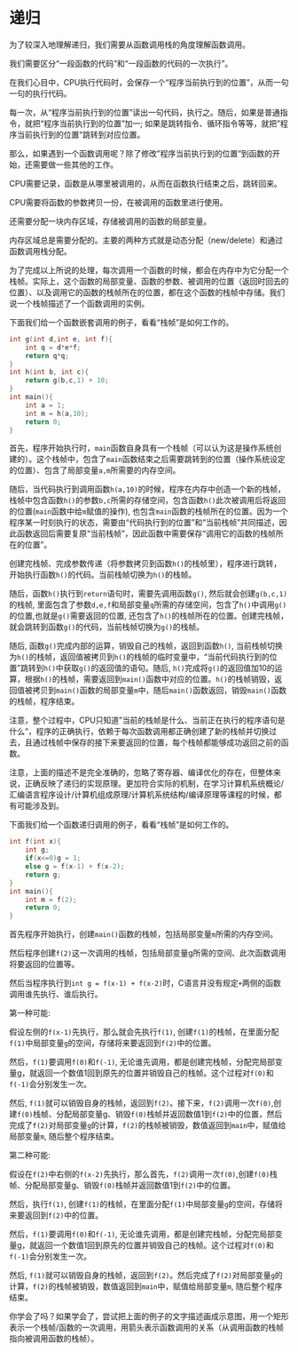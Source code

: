 # 递归

为了较深入地理解递归，我们需要从函数调用栈的角度理解函数调用。

我们需要区分“一段函数的代码”和“一段函数的代码的一次执行”。

在我们心目中，CPU执行代码时，会保存一个“程序当前执行到的位置”，从而一句一句的执行代码。

每一次，从“程序当前执行到的位置”读出一句代码，执行之。随后，如果是普通指令，就把“程序当前执行到的位置”加一; 如果是跳转指令、循环指令等等，就把”程序当前执行到的位置“跳转到对应位置。

那么，如果遇到一个函数调用呢？除了修改”程序当前执行到的位置“到函数的开始，还需要做一些其他的工作。

CPU需要记录，函数是从哪里被调用的，从而在函数执行结束之后，跳转回来。

CPU需要将函数的参数拷贝一份，在被调用的函数里进行使用。

还需要分配一块内存区域，存储被调用的函数的局部变量。

内存区域总是需要分配的。主要的两种方式就是动态分配（new/delete）和通过函数调用栈分配。

为了完成以上所说的处理，每次调用一个函数的时候，都会在内存中为它分配一个栈帧。实际上，这个函数的局部变量、函数的参数、被调用的位置（返回时回去的位置）、以及调用它的函数的栈帧所在的位置，都在这个函数的栈帧中存储。我们说一个栈帧描述了一个函数调用的实例。

下面我们给一个函数嵌套调用的例子，看看“栈帧”是如何工作的。

```c++
int g(int d,int e, int f){
    int q = d*e*f;
    return q*q;
}
int h(int b, int c){
    return g(b,c,1) + 10;
}
int main(){
    int a = 1;
    int m = h(a,10);
    return 0;
}
```

首先，程序开始执行时，`main`函数自身具有一个栈帧（可以认为这是操作系统创建的）。这个栈帧中，包含了`main`函数结束之后需要跳转到的位置（操作系统设定的位置）、包含了局部变量`a,m`所需要的内存空间。

随后，当代码执行到调用函数`h(a,10)`的时候，程序在内存中创造一个新的栈帧，栈帧中包含函数`h()`的参数`b,c`所需的存储空间，包含函数`h()`此次被调用后将返回的位置(`main`函数中给`m`赋值的操作), 也包含`main`函数的栈帧所在的位置。因为一个程序某一时刻执行的状态，需要由“代码执行到的位置”和“当前栈帧”共同描述，因此函数返回后需要复原“当前栈帧”，因此函数中需要保存“调用它的函数的栈帧所在的位置”。

创建完栈帧、完成参数传递（将参数拷贝到函数`h()`的栈帧里），程序进行跳转，开始执行函数`h()`的代码。当前栈帧切换为`h()`的栈帧。

随后，函数`h()`执行到`return`语句时，需要先调用函数`g()`, 然后就会创建`g(b,c,1)`的栈帧, 里面包含了参数`d,e,f`和局部变量`q`所需的存储空间，包含了`h()`中调用`g()`的位置,也就是`g()`需要返回的位置, 还包含了`h()`的栈帧所在的位置。创建完栈帧， 就会跳转到函数`g()`的代码，当前栈帧切换为`g()`的栈帧。

随后, 函数`g()`完成内部的运算，销毁自己的栈帧，返回到函数`h()`, 当前栈帧切换为`h()`的栈帧，返回值被拷贝到`h()`的栈帧的临时变量中，“当前代码执行到的位置”跳转到`h()`中获取`g()`的返回值的语句。随后, `h()`完成将`g()`的返回值加10的运算，根据`h()`的栈帧，需要返回到`main()`函数中对应的位置。`h()`的栈帧销毁，返回值被拷贝到`main()`函数的局部变量`m`中，随后`main()`函数返回，销毁`main()`函数的栈帧，程序结束。

注意，整个过程中，CPU只知道”当前的栈帧是什么、当前正在执行的程序语句是什么“，程序的正确执行，依赖于每次函数调用都正确创建了新的栈帧并切换过去，且通过栈帧中保存的接下来要返回的位置，每个栈帧都能够成功返回之前的函数。

注意，上面的描述不是完全准确的，忽略了寄存器、编译优化的存在，但整体来说，正确反映了递归的实现原理。更加符合实际的机制，在学习计算机系统概论/汇编语言程序设计/计算机组成原理/计算机系统结构/编译原理等课程的时候，都有可能涉及到。

下面我们给一个函数递归调用的例子，看看“栈帧”是如何工作的。

```c++
int f(int x){
    int g;
    if(x<=0)g = 1;
    else g = f(x-1) + f(x-2);
    return g;
}
int main(){
    int m = f(2);
    return 0;
}
```

首先程序开始执行，创建`main()`函数的栈帧，包括局部变量`m`所需的内存空间。

然后程序创建`f(2)`这一次调用的栈帧，包括局部变量g所需的空间、此次函数调用将要返回的位置等。

然后当程序执行到`int g = f(x-1) + f(x-2)`时，C语言并没有规定`+`两侧的函数调用谁先执行、谁后执行。

第一种可能:

假设左侧的`f(x-1)`先执行，那么就会先执行`f(1)`, 创建`f(1)`的栈帧，在里面分配`f(1)`中局部变量`g`的空间，存储将来要返回到`f(2)`中的位置。

然后，`f(1)`要调用`f(0)`和`f(-1)`, 无论谁先调用，都是创建完栈帧，分配完局部变量g，就返回一个数值1回到原先的位置并销毁自己的栈帧。这个过程对`f(0)`和`f(-1)`会分别发生一次。

然后, `f(1)`就可以销毁自身的栈帧，返回到`f(2)`。接下来，`f(2)`调用一次`f(0)`,创建`f(0)`栈帧、分配局部变量g、销毁`f(0)`栈帧并返回数值1到`f(2)`中的位置，然后完成了`f(2)`对局部变量`g`的计算，`f(2)`的栈帧被销毁，数值返回到`main`中，赋值给局部变量`m`, 随后整个程序结束。


第二种可能:

假设在`f(2)`中右侧的`f(x-2)`先执行，那么首先，`f(2)`调用一次`f(0)`,创建`f(0)`栈帧、分配局部变量g、销毁`f(0)`栈帧并返回数值1到`f(2)`中的位置。

然后，执行`f(1)`, 创建`f(1)`的栈帧，在里面分配`f(1)`中局部变量`g`的空间，存储将来要返回到`f(2)`中的位置。

然后，`f(1)`要调用`f(0)`和`f(-1)`, 无论谁先调用，都是创建完栈帧，分配完局部变量g，就返回一个数值1回到原先的位置并销毁自己的栈帧。这个过程对`f(0)`和`f(-1)`会分别发生一次。

然后, `f(1)`就可以销毁自身的栈帧，返回到`f(2)`。然后完成了`f(2)`对局部变量`g`的计算，`f(2)`的栈帧被销毁，数值返回到`main`中，赋值给局部变量`m`, 随后整个程序结束。

你学会了吗？如果学会了，尝试把上面的例子的文字描述画成示意图，用一个矩形表示一个栈帧/函数的一次调用，用箭头表示函数调用的关系（从调用函数的栈帧指向被调用函数的栈帧）。

